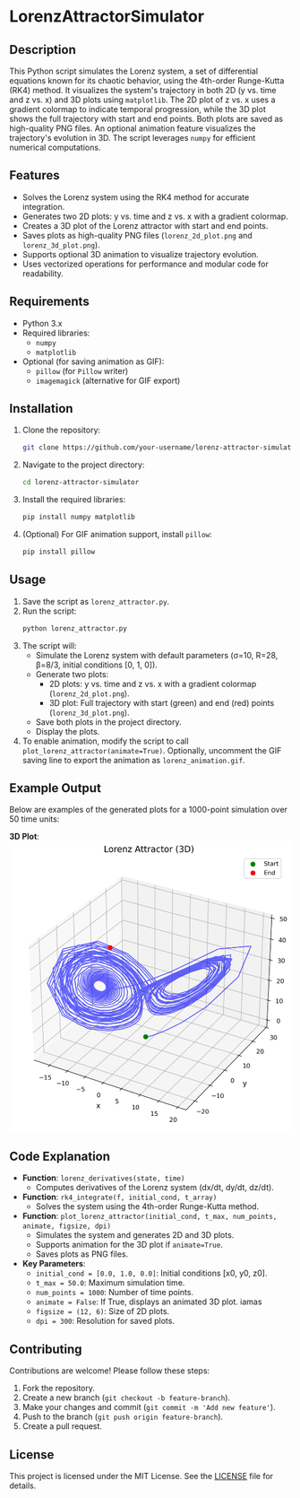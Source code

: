 # LorenzAttractorSimulator

## Description
This Python script simulates the Lorenz system, a set of differential equations known for its chaotic behavior, using the 4th-order Runge-Kutta (RK4) method. It visualizes the system's trajectory in both 2D (y vs. time and z vs. x) and 3D plots using `matplotlib`. The 2D plot of z vs. x uses a gradient colormap to indicate temporal progression, while the 3D plot shows the full trajectory with start and end points. Both plots are saved as high-quality PNG files. An optional animation feature visualizes the trajectory's evolution in 3D. The script leverages `numpy` for efficient numerical computations.

## Features
- Solves the Lorenz system using the RK4 method for accurate integration.
- Generates two 2D plots: y vs. time and z vs. x with a gradient colormap.
- Creates a 3D plot of the Lorenz attractor with start and end points.
- Saves plots as high-quality PNG files (`lorenz_2d_plot.png` and `lorenz_3d_plot.png`).
- Supports optional 3D animation to visualize trajectory evolution.
- Uses vectorized operations for performance and modular code for readability.

## Requirements
- Python 3.x
- Required libraries:
  - `numpy`
  - `matplotlib`
- Optional (for saving animation as GIF):
  - `pillow` (for `Pillow` writer)
  - `imagemagick` (alternative for GIF export)

## Installation
1. Clone the repository:
   ```bash
   git clone https://github.com/your-username/lorenz-attractor-simulator.git
   ```
2. Navigate to the project directory:
   ```bash
   cd lorenz-attractor-simulator
   ```
3. Install the required libraries:
   ```bash
   pip install numpy matplotlib
   ```
4. (Optional) For GIF animation support, install `pillow`:
   ```bash
   pip install pillow
   ```

## Usage
1. Save the script as `lorenz_attractor.py`.
2. Run the script:
   ```bash
   python lorenz_attractor.py
   ```
3. The script will:
   - Simulate the Lorenz system with default parameters (σ=10, R=28, β=8/3, initial conditions [0, 1, 0]).
   - Generate two plots:
     - 2D plots: y vs. time and z vs. x with a gradient colormap (`lorenz_2d_plot.png`).
     - 3D plot: Full trajectory with start (green) and end (red) points (`lorenz_3d_plot.png`).
   - Save both plots in the project directory.
   - Display the plots.
4. To enable animation, modify the script to call `plot_lorenz_attractor(animate=True)`. Optionally, uncomment the GIF saving line to export the animation as `lorenz_animation.gif`.

## Example Output
Below are examples of the generated plots for a 1000-point simulation over 50 time units:

**3D Plot**:
![3D Lorenz Plot](lorenz_3d_plot.png)

## Code Explanation
- **Function**: `lorenz_derivatives(state, time)`
  - Computes derivatives of the Lorenz system (dx/dt, dy/dt, dz/dt).
- **Function**: `rk4_integrate(f, initial_cond, t_array)`
  - Solves the system using the 4th-order Runge-Kutta method.
- **Function**: `plot_lorenz_attractor(initial_cond, t_max, num_points, animate, figsize, dpi)`
  - Simulates the system and generates 2D and 3D plots.
  - Supports animation for the 3D plot if `animate=True`.
  - Saves plots as PNG files.
- **Key Parameters**:
  - `initial_cond = [0.0, 1.0, 0.0]`: Initial conditions [x0, y0, z0].
  - `t_max = 50.0`: Maximum simulation time.
  - `num_points = 1000`: Number of time points.
  - `animate = False`: If True, displays an animated 3D plot.
iamas
  - `figsize = (12, 6)`: Size of 2D plots.
  - `dpi = 300`: Resolution for saved plots.

## Contributing
Contributions are welcome! Please follow these steps:
1. Fork the repository.
2. Create a new branch (`git checkout -b feature-branch`).
3. Make your changes and commit (`git commit -m 'Add new feature'`).
4. Push to the branch (`git push origin feature-branch`).
5. Create a pull request.

## License
This project is licensed under the MIT License. See the [LICENSE](LICENSE) file for details.

